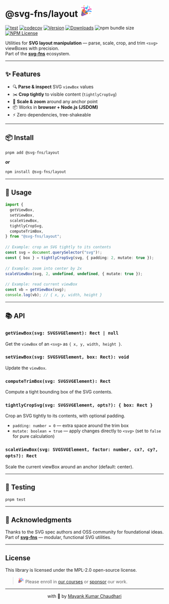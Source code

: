# @svg-fns/layout <img src="https://raw.githubusercontent.com/mayank1513/mayank1513/main/popper.png" style="height: 40px"/>

[![test](https://github.com/svg-fns/svg-fns/actions/workflows/test.yml/badge.svg)](https://github.com/svg-fns/svg-fns/actions/workflows/test.yml)
[![codecov](https://codecov.io/gh/svg-fns/svg-fns/graph/badge.svg)](https://codecov.io/gh/svg-fns/svg-fns)
[![Version](https://img.shields.io/npm/v/@svg-fns/layout.svg?colorB=green)](https://www.npmjs.com/package/@svg-fns/layout)
[![Downloads](https://img.jsdelivr.com/img.shields.io/npm/d18m/@svg-fns/layout.svg)](https://www.npmjs.com/package/@svg-fns/layout)
![npm bundle size](https://img.shields.io/bundlephobia/minzip/@svg-fns/layout)
[![NPM License](https://img.shields.io/npm/l/@svg-fns/layout)](../../LICENSE)

Utilities for **SVG layout manipulation** — parse, scale, crop, and trim `<svg>` viewBoxes with precision.  
Part of the [**svg-fns**](https://github.com/react18-tools/svg-fns) ecosystem.

---

## ✨ Features

- 🔍 **Parse & inspect** SVG `viewBox` values
- ✂️ **Crop tightly** to visible content (`tightlyCropSvg`)
- 📐 **Scale & zoom** around any anchor point
- 📦 Works in **browser + Node.js (JSDOM)**
- ⚡ Zero dependencies, tree-shakeable

---

## 📦 Install

```sh
pnpm add @svg-fns/layout
```

**_or_**

```sh
npm install @svg-fns/layout
```

---

## 🚀 Usage

```ts
import {
  getViewBox,
  setViewBox,
  scaleViewBox,
  tightlyCropSvg,
  computeTrimBox,
} from "@svg-fns/layout";

// Example: crop an SVG tightly to its contents
const svg = document.querySelector("svg")!;
const { box } = tightlyCropSvg(svg, { padding: 2, mutate: true });

// Example: zoom into center by 2x
scaleViewBox(svg, 2, undefined, undefined, { mutate: true });

// Example: read current viewBox
const vb = getViewBox(svg);
console.log(vb); // { x, y, width, height }
```

---

## 📚 API

### `getViewBox(svg: SVGSVGElement): Rect | null`

Get the `viewBox` of an `<svg>` as `{ x, y, width, height }`.

### `setViewBox(svg: SVGSVGElement, box: Rect): void`

Update the `viewBox`.

### `computeTrimBox(svg: SVGSVGElement): Rect`

Compute a tight bounding box of the SVG contents.

### `tightlyCropSvg(svg: SVGSVGElement, opts?): { box: Rect }`

Crop an SVG tightly to its contents, with optional padding.

- `padding: number = 0` — extra space around the trim box
- `mutate: boolean = true` — apply changes directly to `<svg>` (set to `false` for pure calculation)

### `scaleViewBox(svg: SVGSVGElement, factor: number, cx?, cy?, opts?): Rect`

Scale the current viewBox around an anchor (default: center).

---

## 🧪 Testing

```sh
pnpm test
```

---

## 🙏 Acknowledgments

Thanks to the SVG spec authors and OSS community for foundational ideas.
Part of [**svg-fns**](https://github.com/react18-tools/svg-fns) — modular, functional SVG utilities.

---

## License

This library is licensed under the MPL-2.0 open-source license.

> <img src="https://raw.githubusercontent.com/mayank1513/mayank1513/main/popper.png" style="height: 20px"/> Please enroll in [our courses](https://mayank-chaudhari.vercel.app/courses) or [sponsor](https://github.com/sponsors/mayank1513) our work.

<hr />

<p align="center" style="text-align:center">with 💖 by <a href="https://mayank-chaudhari.vercel.app" target="_blank">Mayank Kumar Chaudhari</a></p>
